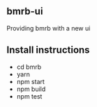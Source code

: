 ## bmrb-ui
Providing bmrb with a new ui 

##  Install instructions

- cd bmrb
- yarn
- npm start
- npm build
- npm test
